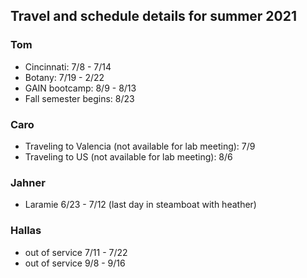 ## Travel and schedule details for summer 2021

### Tom
- Cincinnati: 7/8 - 7/14
- Botany: 7/19 - 2/22
- GAIN bootcamp: 8/9 - 8/13
- Fall semester begins: 8/23


### Caro
- Traveling to Valencia (not available for lab meeting): 7/9
- Traveling to US (not available for lab meeting): 8/6


### Jahner
- Laramie 6/23 - 7/12 (last day in steamboat with heather)

### Hallas
- out of service 7/11 - 7/22
- out of service 9/8 - 9/16
